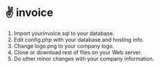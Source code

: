 # ✌️ invoice 

1. Import yourinvoice.sql to your database.
2. Edit config.php with your database and hosting info.
3. Change logo.png to your company logo.
4. Clone or download rest of files on your Web server.
5. Do other minor changes with your company information.

